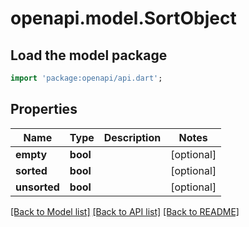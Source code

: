 # openapi.model.SortObject

## Load the model package
```dart
import 'package:openapi/api.dart';
```

## Properties
Name | Type | Description | Notes
------------ | ------------- | ------------- | -------------
**empty** | **bool** |  | [optional] 
**sorted** | **bool** |  | [optional] 
**unsorted** | **bool** |  | [optional] 

[[Back to Model list]](../README.md#documentation-for-models) [[Back to API list]](../README.md#documentation-for-api-endpoints) [[Back to README]](../README.md)


